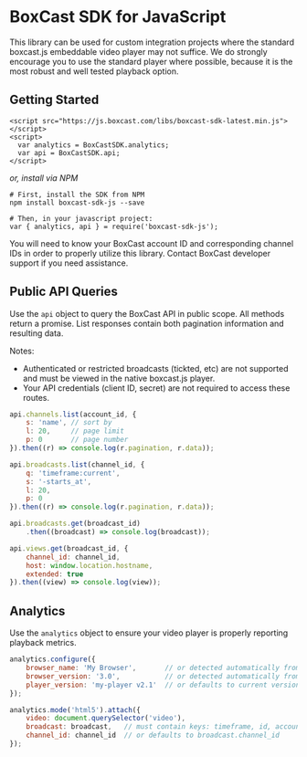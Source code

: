 # BoxCast SDK for JavaScript

This library can be used for custom integration projects where the standard boxcast.js embeddable
video player may not suffice.  We do strongly encourage you to use the standard player where possible,
because it is the most robust and well tested playback option.

## Getting Started

```
<script src="https://js.boxcast.com/libs/boxcast-sdk-latest.min.js"></script>
<script>
  var analytics = BoxCastSDK.analytics;
  var api = BoxCastSDK.api;
</script>
```

_or, install via NPM_

```
# First, install the SDK from NPM
npm install boxcast-sdk-js --save

# Then, in your javascript project:
var { analytics, api } = require('boxcast-sdk-js');
```

You will need to know your BoxCast account ID and corresponding channel IDs in order to properly
utilize this library.  Contact BoxCast developer support if you need assistance.

## Public API Queries

Use the `api` object to query the BoxCast API in public scope.  All methods return a promise.  List
responses contain both pagination information and resulting data.

Notes:

 * Authenticated or restricted broadcasts (tickted, etc) are not supported and must be
   viewed in the native boxcast.js player.
 * Your API credentials (client ID, secret) are not required to access these routes.

```javascript
api.channels.list(account_id, {
    s: 'name', // sort by
    l: 20,     // page limit
    p: 0       // page number
}).then((r) => console.log(r.pagination, r.data));

api.broadcasts.list(channel_id, {
    q: 'timeframe:current',
    s: '-starts_at',
    l: 20,
    p: 0
}).then((r) => console.log(r.pagination, r.data));

api.broadcasts.get(broadcast_id)
    .then((broadcast) => console.log(broadcast));

api.views.get(broadcast_id, {
    channel_id: channel_id,
    host: window.location.hostname,
    extended: true
}).then((view) => console.log(view));
```

## Analytics

Use the `analytics` object to ensure your video player is properly reporting playback metrics.

```javascript
analytics.configure({
    browser_name: 'My Browser',       // or detected automatically from user agent
    browser_version: '3.0',           // or detected automatically from user agent
    player_version: 'my-player v2.1'  // or defaults to current version of boxcast-sdk-js
});

analytics.mode('html5').attach({
    video: document.querySelector('video'),
    broadcast: broadcast,   // must contain keys: timeframe, id, account_id
    channel_id: channel_id  // or defaults to broadcast.channel_id
});
```

